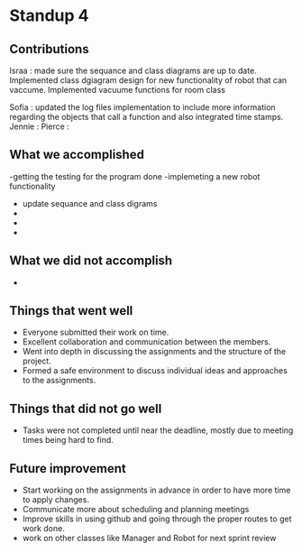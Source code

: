  
# Standup 4
## Contributions 

Israa : made sure the sequance and class diagrams are up to date. Implemented class dgiagram design for new functionality of robot that can vaccume.
Implemented vacuume functions for room class


Sofia : updated the log files implementation to include more information regarding the objects that call a function and also integrated time stamps.
Jennie : 
Pierce :  

## What we accomplished
-getting the testing for the program done 
-implemeting a new robot functionality 
- update sequance and class digrams 
-
-
-


## What we did not accomplish
- 

## Things that went well
- Everyone submitted their work on time.
- Excellent collaboration and communication between the members.
- Went into depth in discussing the assignments and the structure of the project.
- Formed a safe environment to discuss individual ideas and approaches to the assignments.

## Things that did not go well
- Tasks were not completed until near the deadline, mostly due to meeting times being hard to find.

## Future improvement 
- Start working on the assignments in advance in order to have more time to apply changes.
- Communicate more about scheduling and planning meetings
- Improve skills in using github and going through the proper routes to get work done.
- work on other classes like Manager and Robot for next sprint review 
